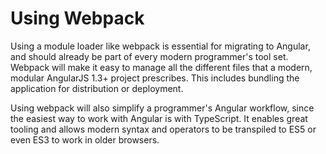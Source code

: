 # Using Webpack

Using a module loader like webpack is essential for migrating to Angular, and should already be part of every modern programmer's tool set. Webpack will make it easy to manage all the different files that a modern, modular AngularJS 1.3+ project prescribes. This includes bundling the application for distribution or deployment.

Using webpack will also simplify a programmer's Angular workflow, since the easiest way to work with Angular is with TypeScript. It enables great tooling and allows modern syntax and operators to be transpiled to ES5 or even ES3 to work in older browsers.
